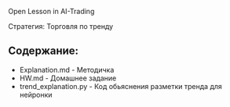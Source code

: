 Open Lesson in AI-Trading

Стратегия: Торговля по тренду

## Содержание:
* Explanation.md - Методичка
* HW.md - Домашнее задание
* trend_explanation.py - Код обьяснения разметки тренда для нейронки
